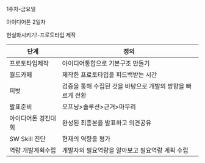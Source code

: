 1주차-금요일 



아이디어톤 2일차

현실화시키기!-프로토타입 제작

| 단계                | 정의                                                       |
| ------------------- | ---------------------------------------------------------- |
| 프로토타입제작      | 아이디어통합으로 기본구조 만들기                           |
| 월드카페            | 제작한 프로토타입을 피드백받는 시간                        |
| 피벗                | 검증을 통해 수집된 것을 바탕으로 개발의 방향을 빠르게 전환 |
| 발표준비            | 오프닝>솔루션>근거>마무리                                  |
| 아이디어톤 경진대회 | 완성된 최종본을 발표하고 의견공유                          |
| SW Skill 진단       | 현재의 역량을 평가                                         |
| 역량 개발계획수립   | 개발자의 필요역량을 알아보고 필요역량  계획 수립           |

